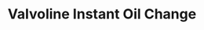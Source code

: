 ---
title: "Valvoline Instant Oil Change"
url: /manor/valvoline-instant-oil-change/
shop: Autowerkstatt
---